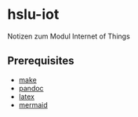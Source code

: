 # hslu-iot
Notizen zum Modul Internet of Things
## Prerequisites
* [make](https://www.gnu.org/software/make/)
* [pandoc](https://pandoc.org/)
* [latex](https://www.latex-project.org/get/#tex-distributions)
* [mermaid](https://mermaid-js.github.io/mermaid/#/)
